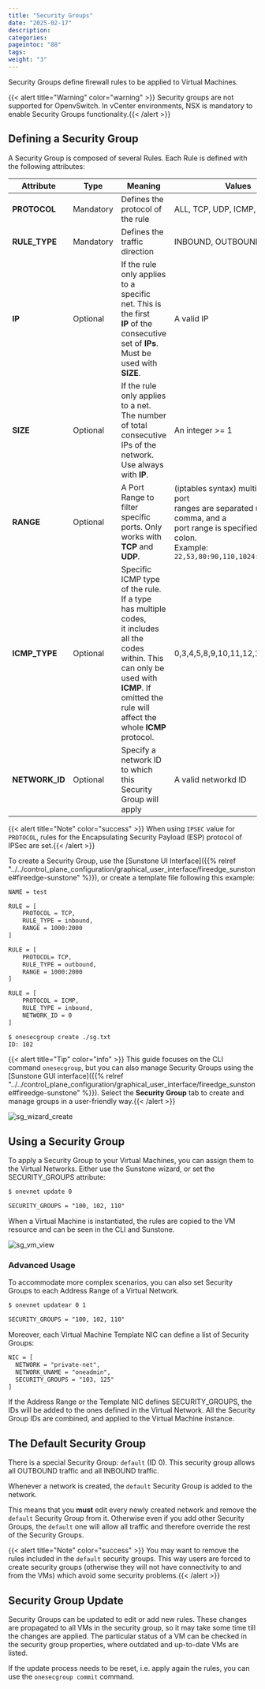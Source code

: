 ```yaml
---
title: "Security Groups"
date: "2025-02-17"
description:
categories:
pageintoc: "88"
tags:
weight: "3"
---
```


<a id="security-groups"></a>

<a id="firewall"></a>

<!--# Security Groups -->

Security Groups define firewall rules to be applied to Virtual Machines.

{{< alert title="Warning" color="warning" >}}
Security groups are not supported for OpenvSwitch. In vCenter environments, NSX is mandatory to enable Security Groups functionality.{{< /alert >}} 

<a id="security-groups-requirements"></a>

## Defining a Security Group

A Security Group is composed of several Rules. Each Rule is defined with the following attributes:

| Attribute      | Type      | Meaning                                                                                                                                                                                                       | Values                                                                                                                                                                      |
|----------------|-----------|---------------------------------------------------------------------------------------------------------------------------------------------------------------------------------------------------------------|-----------------------------------------------------------------------------------------------------------------------------------------------------------------------------|
| **PROTOCOL**   | Mandatory | Defines the protocol of the rule                                                                                                                                                                              | ALL, TCP, UDP, ICMP, IPSEC                                                                                                                                                  |
| **RULE_TYPE**  | Mandatory | Defines the traffic direction                                                                                                                                                                                 | INBOUND, OUTBOUND                                                                                                                                                           |
| **IP**         | Optional  | If the rule only applies to a specific net. This is the first<br/>**IP** of the consecutive set of **IPs**. Must be used with<br/>**SIZE**.                                                                   | A valid IP                                                                                                                                                                  |
| **SIZE**       | Optional  | If the rule only applies to a net. The number of total<br/>consecutive IPs of the network. Use always with **IP**.                                                                                            | An integer >= 1                                                                                                                                                             |
| **RANGE**      | Optional  | A Port Range to filter specific ports. Only works with<br/>**TCP** and **UDP**.                                                                                                                               | (iptables syntax) multiple ports or port<br/>ranges are separated using a comma, and a<br/>port range is specified using a colon.<br/>Example: `22,53,80:90,110,1024:65535` |
| **ICMP_TYPE**  | Optional  | Specific ICMP type of the rule. If a type has multiple codes,<br/>it includes all the codes within. This can only be used with<br/>**ICMP**. If omitted the rule will affect the whole **ICMP**<br/>protocol. | 0,3,4,5,8,9,10,11,12,13,14,17,18                                                                                                                                            |
| **NETWORK_ID** | Optional  | Specify a network ID to which this Security Group will apply                                                                                                                                                  | A valid networkd ID                                                                                                                                                         |

{{< alert title="Note" color="success" >}}
When using `IPSEC` value for `PROTOCOL`, rules for the Encapsulating Security Payload (ESP) protocol of IPSec are set.{{< /alert >}} 

To create a Security Group, use the [Sunstone UI Interface]({{% relref "../../control_plane_configuration/graphical_user_interface/fireedge_sunstone#fireedge-sunstone" %}}), or create a template file following this example:

```default
NAME = test

RULE = [
    PROTOCOL = TCP,
    RULE_TYPE = inbound,
    RANGE = 1000:2000
]

RULE = [
    PROTOCOL= TCP,
    RULE_TYPE = outbound,
    RANGE = 1000:2000
]

RULE = [
    PROTOCOL = ICMP,
    RULE_TYPE = inbound,
    NETWORK_ID = 0
]

$ onesecgroup create ./sg.txt
ID: 102
```

{{< alert title="Tip" color="info" >}}
This guide focuses on the CLI command `onesecgroup`, but you can also manage Security Groups using the [Sunstone GUI interface]({{% relref "../../control_plane_configuration/graphical_user_interface/fireedge_sunstone#fireedge-sunstone" %}}). Select the **Security Group** tab to create and manage groups in a user-friendly way.{{< /alert >}} 

![sg_wizard_create](/images/sg_wizard_create.png)

## Using a Security Group

To apply a Security Group to your Virtual Machines, you can assign them to the Virtual Networks. Either use the Sunstone wizard, or set the SECURITY_GROUPS attribute:

```default
$ onevnet update 0

SECURITY_GROUPS = "100, 102, 110"
```

When a Virtual Machine is instantiated, the rules are copied to the VM resource and can be seen in the CLI and Sunstone.

![sg_vm_view](/images/sg_vm_view.png)

### Advanced Usage

To accommodate more complex scenarios, you can also set Security Groups to each Address Range of a Virtual Network.

```default
$ onevnet updatear 0 1

SECURITY_GROUPS = "100, 102, 110"
```

Moreover, each Virtual Machine Template NIC can define a list of Security Groups:

```default
NIC = [
  NETWORK = "private-net",
  NETWORK_UNAME = "oneadmin",
  SECURITY_GROUPS = "103, 125"
]
```

If the Address Range or the Template NIC defines SECURITY_GROUPS, the IDs will be added to the ones defined in the Virtual Network. All the Security Group IDs are combined, and applied to the Virtual Machine instance.

## The Default Security Group

There is a special Security Group: `default` (ID 0). This security
group allows all OUTBOUND traffic and all INBOUND traffic.

Whenever a network is created, the `default` Security Group is added to the
network.

This means that you **must** edit every newly created network and remove the
`default` Security Group from it. Otherwise even if you add other Security
Groups, the `default` one will allow all traffic and therefore override the rest
of the Security Groups.

{{< alert title="Note" color="success" >}}
You may want to remove the rules included in the `default` security groups. This way users are forced to create security groups (otherwise they will not have connectivity to and from the VMs) which avoid some security problems.{{< /alert >}} 

<a id="security-groups-update"></a>

## Security Group Update

Security Groups can be updated to edit or add new rules. These changes are propagated to all VMs in the security group, so it may take some time till the changes are applied. The particular status of a VM can be checked in the security group properties, where outdated and up-to-date VMs are listed.

If the update process needs to be reset, i.e. apply again the rules, you can use the `onesecgroup commit` command.
